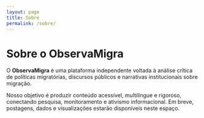 ```yaml
---
layout: page
title: Sobre
permalink: /sobre/
---
```


# Sobre o ObservaMigra

O **ObservaMigra** é uma plataforma independente voltada à análise crítica de políticas migratórias, discursos públicos e narrativas institucionais sobre migração.

Nosso objetivo é produzir conteúdo acessível, multilíngue e rigoroso, conectando pesquisa, monitoramento e ativismo informacional. Em breve, postagens, dados e visualizações estarão disponíveis neste espaço.
